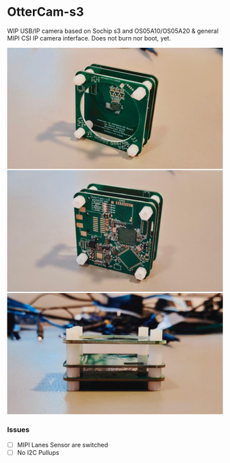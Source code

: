 # OtterCam-s3

WIP USB/IP camera based on Sochip s3 and OS05A10/OS05A20 & general MIPI CSI IP camera interface. Does not burn nor boot, yet.

![](images/1.jpg)
![](images/2.jpg)
![](images/3.jpg)

### Issues
 - [ ] MIPI Lanes Sensor are switched
 - [ ] No I2C Pullups

